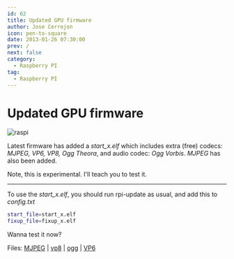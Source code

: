 ```yaml
---
id: 62
title: Updated GPU firmware
author: Jose Cerrejon
icon: pen-to-square
date: 2013-01-26 07:30:00
prev: /
next: false
category:
  - Raspberry PI
tag:
  - Raspberry PI
---
```


# Updated GPU firmware

![raspi](/images/r_pi.jpg)

Latest firmware has added a *start_x.elf* which includes extra (free) codecs: *MJPEG, VP6, VP8, Ogg Theora*, and audio codec: *Ogg Vorbis*. *MJPEG* has also been added.

Note, this is experimental. I'll teach you to test it.

- - -
To use the *start_x.elf*, you should run rpi-update as usual, and add this to *config.txt*

```bash
start_file=start_x.elf
fixup_file=fixup_x.elf
```

Wanna test it now?

Files: [MJPEG](http://www.dvxuser.com/V6/showthread.php?170183-Untouched-Motion-JPEG-720-30P-Sample) | 
[vp8](http://ie.microsoft.com/testdrive/graphics/videoformatsupport/big_buck_bunny_trailer_480p.webm) | 
[ogg](http://video.blendertestbuilds.de/download.php?file=download.blender.org/peach/trailer_400p.ogg) | [VP6](http://media.iguane.org/grand-angle/blog/mediafiles/trailer_VP6.flv)